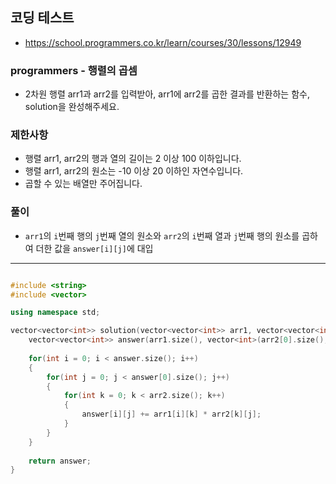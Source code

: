 ## 코딩 테스트
- https://school.programmers.co.kr/learn/courses/30/lessons/12949

### programmers - 행렬의 곱셈

- 2차원 행렬 arr1과 arr2를 입력받아, arr1에 arr2를 곱한 결과를 반환하는 함수, solution을 완성해주세요.

### 제한사항
- 행렬 arr1, arr2의 행과 열의 길이는 2 이상 100 이하입니다.
- 행렬 arr1, arr2의 원소는 -10 이상 20 이하인 자연수입니다.
- 곱할 수 있는 배열만 주어집니다.

### 풀이
- `arr1`의 `i`번째 행의 `j`번째 열의 원소와 `arr2`의 `i`번째 열과 `j`번째 행의 원소를 곱하여 더한 값을 `answer[i][j]`에 대입

***
```c++

#include <string>
#include <vector>

using namespace std;

vector<vector<int>> solution(vector<vector<int>> arr1, vector<vector<int>> arr2) {
    vector<vector<int>> answer(arr1.size(), vector<int>(arr2[0].size(), 0));
    
    for(int i = 0; i < answer.size(); i++)
    {
        for(int j = 0; j < answer[0].size(); j++)
        {
            for(int k = 0; k < arr2.size(); k++)
            {  
                answer[i][j] += arr1[i][k] * arr2[k][j];
            }
        }
    }
    
    return answer;
}

```
